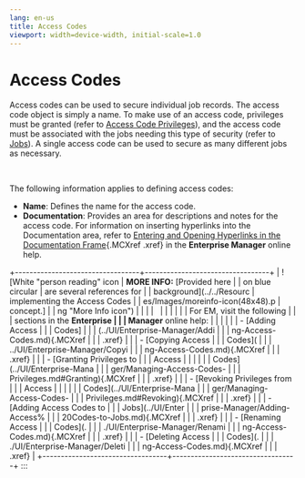 ```yaml
---
lang: en-us
title: Access Codes
viewport: width=device-width, initial-scale=1.0
---
```


#  Access Codes

Access codes can be used to secure individual job records. The access
code object is simply a name. To make use of an access code, privileges
must be granted (refer to [Access Code Privileges](Access-Code-Privileges.md)), and the
access code must be associated with the jobs needing this type of
security (refer to [Jobs](Jobs.md)). A single access
code can be used to secure as many different jobs as necessary.

 

The following information applies to defining access codes:

-   **Name**: Defines the name for the access code.
-   **Documentation**: Provides an area for descriptions and notes for
    the access code. For information on inserting hyperlinks into the
    Documentation area, refer to [Entering and Opening Hyperlinks in the     Documentation
    Frame](../UI/Enterprise-Manager/Entering-and-Opening-Hyperlinks.md){.MCXref
    .xref} in the **Enterprise Manager** online help.

+----------------------------------+----------------------------------+
| ![White \"person reading\" icon  | **MORE INFO:** [Provided here    | | on blue circular                 | are several references for       |
| background](../../Resourc        | implementing the Access Codes    |
| es/Images/moreinfo-icon(48x48).p | concept.]            |
| ng "More Info icon") |                                  |
|                                  |                                  |
|                                  |                                  |
|                                  | For EM, visit the following      |
|                                  | sections in the **Enterprise     |
|                                  | Manager** online help:           |
|                                  |                                  |
|                                  | -   [Adding Access               | |                                  |     Codes]                       |
|                                  | (../UI/Enterprise-Manager/Addi |
|                                  | ng-Access-Codes.md){.MCXref |
|                                  |     .xref}                       |
|                                  | -   [Copying Access              | |                                  |     Codes](                      |
|                                  | ../UI/Enterprise-Manager/Copyi |
|                                  | ng-Access-Codes.md){.MCXref |
|                                  |     .xref}                       |
|                                  | -   [Granting Privileges to      | |                                  |     Access                       |
|                                  |                                  |
|                                  |   Codes](../UI/Enterprise-Mana |
|                                  | ger/Managing-Access-Codes- |
|                                  | Privileges.md#Granting){.MCXref |
|                                  |     .xref}                       |
|                                  | -   [Revoking Privileges from    | |                                  |     Access                       |
|                                  |                                  |
|                                  |   Codes](../UI/Enterprise-Mana |
|                                  | ger/Managing-Access-Codes- |
|                                  | Privileges.md#Revoking){.MCXref |
|                                  |     .xref}                       |
|                                  | -   [Adding Access Codes to      | |                                  |     Jobs](../UI/Enter            |
|                                  | prise-Manager/Adding-Access% |
|                                  | 20Codes-to-Jobs.md){.MCXref |
|                                  |     .xref}                       |
|                                  | -   [Renaming Access             | |                                  |     Codes](.                     |
|                                  | ./UI/Enterprise-Manager/Renami |
|                                  | ng-Access-Codes.md){.MCXref |
|                                  |     .xref}                       |
|                                  | -   [Deleting Access             | |                                  |     Codes](.                     |
|                                  | ./UI/Enterprise-Manager/Deleti |
|                                  | ng-Access-Codes.md){.MCXref |
|                                  |     .xref}                       |
+----------------------------------+----------------------------------+
:::

 

